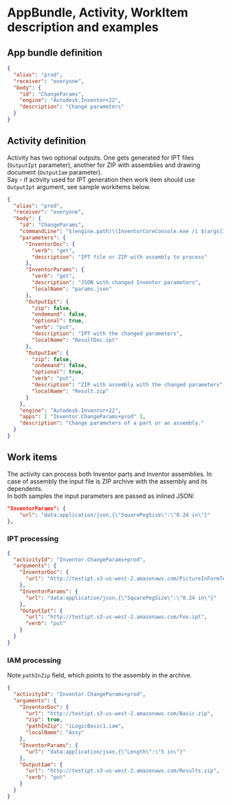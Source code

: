 # AppBundle, Activity, WorkItem description and examples

## App bundle definition
```json
{
  "alias": "prod",
  "receiver": "everyone",
  "body": {
    "id": "ChangeParams",
    "engine": "Autodesk.Inventor+22",
    "description": "Change parameters"
  }
}
```
## Activity definition

Activity has two optional outputs. One gets generated for IPT files (`OutputIpt` parameter), another for ZIP with assemblies and drawing document (`OutputIam` parameter).\
Say - if activity used for IPT generation then work item should use `OutputIpt` argument, see sample workitems below.

```json
{
  "alias": "prod",
  "receiver": "everyone",
  "body": {
    "id": "ChangeParams",
    "commandLine": "$(engine.path)\\InventorCoreConsole.exe /i $(args[InventorDoc].path) /al $(apps[ChangeParams].path) $(args[InventorParams].path)",
    "parameters": {
      "InventorDoc": {
        "verb": "get",
        "description": "IPT file or ZIP with assembly to process"
      },
      "InventorParams": {
        "verb": "get",
        "description": "JSON with changed Inventor parameters",
        "localName": "params.json"
      },
      "OutputIpt": {
        "zip": false,
        "ondemand": false,
        "optional": true,
        "verb": "put",
        "description": "IPT with the changed parameters",
        "localName": "ResultDoc.ipt"
      },
      "OutputIam": {
        "zip": false,
        "ondemand": false,
        "optional": true,
        "verb": "put",
        "description": "ZIP with assembly with the changed parameters",
        "localName": "Result.zip"
      }
    },
    "engine": "Autodesk.Inventor+22",
    "apps": [ "Inventor.ChangeParams+prod" ],
    "description": "Change parameters of a part or an assembly."
  }
}
```
## Work items
The activity can process both Inventor parts and Inventor assemblies. In case of assembly the input file is ZIP archive with the assembly and its dependents.\
In both samples the input parameters are passed as inlined JSON:
```json
"InventorParams": {
    "url": "data:application/json,{\"SquarePegSize\":\"0.24 in\"}"
},
```
### IPT processing
```json
{
  "activityId": "Inventor.ChangeParams+prod",
  "arguments": {
    "InventorDoc": {
      "url": "http://testipt.s3-us-west-2.amazonaws.com/PictureInFormTest.ipt"
    },
    "InventorParams": {
      "url": "data:application/json,{\"SquarePegSize\":\"0.24 in\"}"
    },
    "OutputIpt": {
      "url": "http://testipt.s3-us-west-2.amazonaws.com/Foo.ipt",
      "verb": "put"
    }
  }
}
```
### IAM processing
Note `pathInZip` field, which points to the assembly in the archive.
```json
{
  "activityId": "Inventor.ChangeParams+prod",
  "arguments": {
    "InventorDoc": {
      "url": "http://testipt.s3-us-west-2.amazonaws.com/Basic.zip",
      "zip": true,
      "pathInZip": "iLogicBasic1.iam",
      "localName": "Assy"
    },
    "InventorParams": {
      "url": "data:application/json,{\"Length\":\"5 in\"}"
    },
    "OutputIam": {
      "url": "http://testipt.s3-us-west-2.amazonaws.com/Results.zip",
      "verb": "put"
    }
  }
}
```